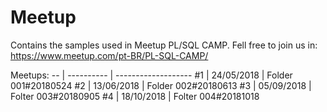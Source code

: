 # Meetup
Contains the samples used in Meetup PL/SQL CAMP.
Fell free to join us in: https://www.meetup.com/pt-BR/PL-SQL-CAMP/

Meetups:
-- | ---------- | -------------------
#1 | 24/05/2018 | Folder 001#20180524
#2 | 13/06/2018 | Folder 002#20180613
#3 | 05/09/2018 | Folter 003#20180905
#4 | 18/10/2018 | Folter 004#20181018
